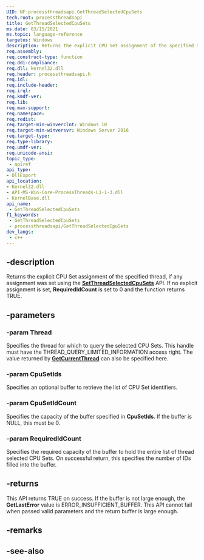 ```yaml
---
UID: NF:processthreadsapi.GetThreadSelectedCpuSets
tech.root: processthreadsapi
title: GetThreadSelectedCpuSets
ms.date: 03/15/2021
ms.topic: language-reference
targetos: Windows
description: Returns the explicit CPU Set assignment of the specified thread, if any assignment was set using the SetThreadSelectedCpuSets API. 
req.assembly: 
req.construct-type: function
req.ddi-compliance: 
req.dll: kernel32.dll
req.header: processthreadsapi.h
req.idl: 
req.include-header: 
req.irql: 
req.kmdf-ver: 
req.lib: 
req.max-support: 
req.namespace: 
req.redist: 
req.target-min-winverclnt: Windows 10
req.target-min-winversvr: Windows Server 2016
req.target-type: 
req.type-library: 
req.umdf-ver: 
req.unicode-ansi: 
topic_type:
 - apiref
api_type:
- DllExport
api_location:
- Kernel32.dll
- API-MS-Win-Core-ProcessThreads-L1-1-3.dll
- KernelBase.dll
api_name:
 - GetThreadSelectedCpuSets
f1_keywords:
 - GetThreadSelectedCpuSets
 - processthreadsapi/GetThreadSelectedCpuSets
dev_langs:
 - c++
---
```


## -description

Returns the explicit CPU Set assignment of the specified thread, if any assignment was set using the [**SetThreadSelectedCpuSets**](/windows/win32/api/processthreadsapi/nf-processthreadsapi-setthreadselectedcpusets) API. If no explicit assignment is set, **RequiredIdCount** is set to 0 and the function returns TRUE.


## -parameters

### -param Thread

Specifies the thread for which to query the selected CPU Sets. This handle must have the THREAD\_QUERY\_LIMITED\_INFORMATION access right. The value returned by [**GetCurrentThread**](/windows/win32/api/processthreadsapi/nf-processthreadsapi-getcurrentthread) can also be specified here.


### -param CpuSetIds

Specifies an optional buffer to retrieve the list of CPU Set identifiers.

### -param CpuSetIdCount

Specifies the capacity of the buffer specified in **CpuSetIds**. If the buffer is NULL, this must be 0.

### -param RequiredIdCount

Specifies the required capacity of the buffer to hold the entire list of thread selected CPU Sets. On successful return, this specifies the number of IDs filled into the buffer.


## -returns

This API returns TRUE on success. If the buffer is not large enough, the **GetLastError** value is ERROR\_INSUFFICIENT\_BUFFER. This API cannot fail when passed valid parameters and the return buffer is large enough.


## -remarks

## -see-also

